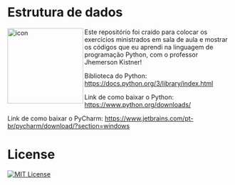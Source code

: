 # Estrutura de dados

<img src="https://techstack-generator.vercel.app/python-icon.svg" alt="icon" align="left" width="170" />

Este repositório foi craido para colocar os exercícios ministrados em sala de aula e mostrar os códigos que eu aprendi na linguagem de programação Python, com o professor Jhemerson Kistner!

Biblioteca do Python: https://docs.python.org/3/library/index.html

Link de como baixar o Python: https://www.python.org/downloads/

Link de como baixar o PyCharm: https://www.jetbrains.com/pt-br/pycharm/download/?section=windows

# License

[![MIT License](https://img.shields.io/badge/License-MIT-green.svg)](./LICENSE)
